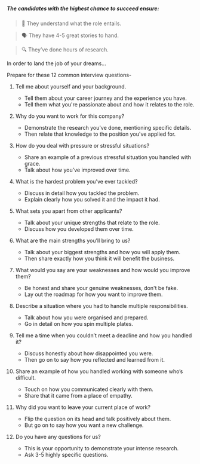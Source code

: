 
##### The candidates with the highest chance to succeed ensure:

> 🧳 They understand what the role entails.

> 🗣️ They have 4-5 great stories to hand.

> 🔍 They’ve done hours of research.

In order to land the job of your dreams...

Prepare for these 12 common interview questions-

1. Tell me about yourself and your background.
   
   - Tell them about your career journey and the experience you have.
   - Tell them what you're passionate about and how it relates to the role.

2. Why do you want to work for this company? 
   - Demonstrate the research you've done, mentioning specific details.
   - Then relate that knowledge to the position you've applied for.

3. How do you deal with pressure or stressful situations? 
   - Share an example of a previous stressful situation you handled with grace.
   - Talk about how you've improved over time.

4. What is the hardest problem you’ve ever tackled?
   - Discuss in detail how you tackled the problem.
   - Explain clearly how you solved it and the impact it had.

5. What sets you apart from other applicants?
   - Talk about your unique strengths that relate to the role.
   - Discuss how you developed them over time.

6. What are the main strengths you’ll bring to us? 
    - Talk about your biggest strengths and how you will apply them.
    - Then share exactly how you think it will benefit the business.

7. What would you say are your weaknesses and how would you improve them? 
   - Be honest and share your genuine weaknesses, don't be fake.
   - Lay out the roadmap for how you want to improve them.

8. Describe a situation where you had to handle multiple responsibilities. 
   - Talk about how you were organised and prepared.
   - Go in detail on how you spin multiple plates.

9. Tell me a time when you couldn’t meet a deadline and how you handled it? 
   - Discuss honestly about how disappointed you were.
   - Then go on to say how you reflected and learned from it.

10. Share an example of how you handled working with someone who’s difficult. 
    - Touch on how you communicated clearly with them.
    - Share that it came from a place of empathy.

11. Why did you want to leave your current place of work? 
    - Flip the question on its head and talk positively about them.
    - But go on to say how you want a new challenge.
    
12. Do you have any questions for us? 
    - This is your opportunity to demonstrate your intense research. 
    - Ask 3-5 highly specific questions.

